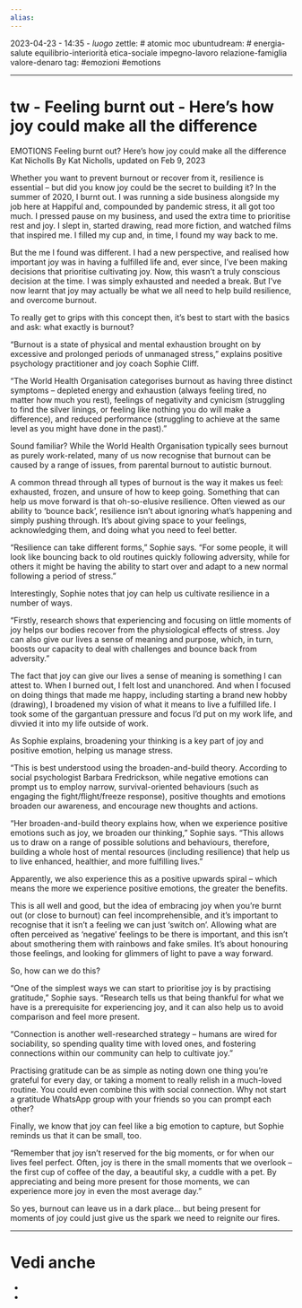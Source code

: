 ```yaml
---
alias: 
---
```

2023-04-23 - 14:35 - *luogo*
zettle: # atomic moc
ubuntudream: # energia-salute equilibrio-interiorità etica-sociale impegno-lavoro relazione-famiglia valore-denaro 
tag: #emozioni #emotions

---
# tw - Feeling burnt out - Here’s how joy could make all the difference

EMOTIONS
Feeling burnt out? Here’s how joy could make all the difference
Kat Nicholls
By Kat Nicholls, updated on Feb 9, 2023

Whether you want to prevent burnout or recover from it, resilience is essential – but did you know joy could be the secret to building it?
In the summer of 2020, I burnt out. I was running a side business alongside my job here at Happiful and, compounded by pandemic stress, it all got too much. I pressed pause on my business, and used the extra time to prioritise rest and joy. I slept in, started drawing, read more fiction, and watched films that inspired me. I filled my cup and, in time, I found my way back to me.

But the me I found was different. I had a new perspective, and realised how important joy was in having a fulfilled life and, ever since, I’ve been making decisions that prioritise cultivating joy. Now, this wasn’t a truly conscious decision at the time. I was simply exhausted and needed a break. But I’ve now learnt that joy may actually be what we all need to help build resilience, and overcome burnout.

To really get to grips with this concept then, it’s best to start with the basics and ask: what exactly is burnout?

“Burnout is a state of physical and mental exhaustion brought on by excessive and prolonged periods of unmanaged stress,” explains positive psychology practitioner and joy coach Sophie Cliff.

“The World Health Organisation categorises burnout as having three distinct symptoms – depleted energy and exhaustion (always feeling tired, no matter how much you rest), feelings of negativity and cynicism (struggling to find the silver linings, or feeling like nothing you do will make a difference), and reduced performance (struggling to achieve at the same level as you might have done in the past).”

Sound familiar? While the World Health Organisation typically sees burnout as purely work-related, many of us now recognise that burnout can be caused by a range of issues, from parental burnout to autistic burnout.

A common thread through all types of burnout is the way it makes us feel: exhausted, frozen, and unsure of how to keep going. Something that can help us move forward is that oh-so-elusive resilience. Often viewed as our ability to ‘bounce back’, resilience isn’t about ignoring what’s happening and simply pushing through. It’s about giving space to your feelings, acknowledging them, and doing what you need to feel better.

“Resilience can take different forms,” Sophie says. “For some people, it will look like bouncing back to old routines quickly following adversity, while for others it might be having the ability to start over and adapt to a new normal following a period of stress.”

Interestingly, Sophie notes that joy can help us cultivate resilience in a number of ways.

“Firstly, research shows that experiencing and focusing on little moments of joy helps our bodies recover from the physiological effects of stress. Joy can also give our lives a sense of meaning and purpose, which, in turn, boosts our capacity to deal with challenges and bounce back from adversity.”

The fact that joy can give our lives a sense of meaning is something I can attest to. When I burned out, I felt lost and unanchored. And when I focused on doing things that made me happy, including starting a brand new hobby (drawing), I broadened my vision of what it means to live a fulfilled life. I took some of the gargantuan pressure and focus I’d put on my work life, and divvied it into my life outside of work.

As Sophie explains, broadening your thinking is a key part of joy and positive emotion, helping us manage stress.

“This is best understood using the broaden-and-build theory. According to social psychologist Barbara Fredrickson, while negative emotions can prompt us to employ narrow, survival-oriented behaviours (such as engaging the fight/flight/freeze response), positive thoughts and emotions broaden our awareness, and encourage new thoughts and actions.

“Her broaden-and-build theory explains how, when we experience positive emotions such as joy, we broaden our thinking,” Sophie says. “This allows us to draw on a range of possible solutions and behaviours, therefore, building a whole host of mental resources (including resilience) that help us to live enhanced, healthier, and more fulfilling lives.”

Apparently, we also experience this as a positive upwards spiral – which means the more we experience positive emotions, the greater the benefits.

This is all well and good, but the idea of embracing joy when you’re burnt out (or close to burnout) can feel incomprehensible, and it’s important to recognise that it isn’t a feeling we can just ‘switch on’. Allowing what are often perceived as ‘negative’ feelings to be there is important, and this isn’t about smothering them with rainbows and fake smiles. It’s about honouring those feelings, and looking for glimmers of light to pave a way forward.

So, how can we do this?

“One of the simplest ways we can start to prioritise joy is by practising gratitude,” Sophie says. “Research tells us that being thankful for what we have is a prerequisite for experiencing joy, and it can also help us to avoid comparison and feel more present.

“Connection is another well-researched strategy – humans are wired for sociability, so spending quality time with loved ones, and fostering connections within our community can help to cultivate joy.”

Practising gratitude can be as simple as noting down one thing you’re grateful for every day, or taking a moment to really relish in a much-loved routine. You could even combine this with social connection. Why not start a gratitude WhatsApp group with your friends so you can prompt each other?

Finally, we know that joy can feel like a big emotion to capture, but Sophie reminds us that it can be small, too.

“Remember that joy isn’t reserved for the big moments, or for when our lives feel perfect. Often, joy is there in the small moments that we overlook – the first cup of coffee of the day, a beautiful sky, a cuddle with a pet. By appreciating and being more present for those moments, we can experience more joy in even the most average day.”

So yes, burnout can leave us in a dark place… but being present for moments of joy could just give us the spark we need to reignite our fires.



---
# Vedi anche
- 
- 